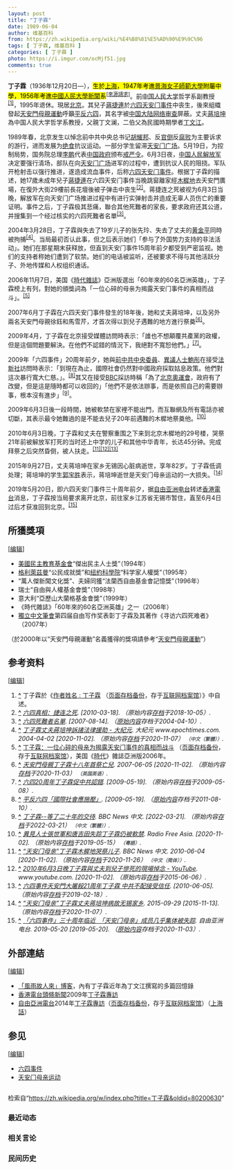 ```yaml
---
layout: post
title: "丁子霖"
date: 1989-06-04
author: 维基百科
from: https://zh.wikipedia.org/wiki/%E4%B8%81%E5%AD%90%E9%9C%96
tags: [ 丁子霖, 维基百科 ]
categories: [ 丁子霖 ]
photo: https://i.imgur.com/ocMjf51.jpg
comments: true
---
```

<div class="mw-content-ltr mw-parser-output" lang="zh" dir="ltr"><style data-mw-deduplicate="TemplateStyles:r83314400">.mw-parser-output .ambox{border:1px solid #a2a9b1;border-left:10px solid #36c;background-color:#fbfbfb;box-sizing:border-box}.mw-parser-output .ambox+link+.ambox,.mw-parser-output .ambox+link+style+.ambox,.mw-parser-output .ambox+link+link+.ambox,.mw-parser-output .ambox+.mw-empty-elt+link+.ambox,.mw-parser-output .ambox+.mw-empty-elt+link+style+.ambox,.mw-parser-output .ambox+.mw-empty-elt+link+link+.ambox{margin-top:-1px}html body.mediawiki .mw-parser-output .ambox.mbox-small-left{margin:4px 1em 4px 0;overflow:hidden;width:238px;border-collapse:collapse;font-size:88%;line-height:1.25em}.mw-parser-output .ambox-speedy{border-left:10px solid #b32424;background-color:#fee7e6}.mw-parser-output .ambox-delete{border-left:10px solid #b32424}.mw-parser-output .ambox-content{border-left:10px solid #f28500}.mw-parser-output .ambox-style{border-left:10px solid #fc3}.mw-parser-output .ambox-move{border-left:10px solid #9932cc}.mw-parser-output .ambox-protection{border-left:10px solid #a2a9b1}.mw-parser-output .ambox .mbox-text{border:none;padding:0.25em 0.5em;width:100%}.mw-parser-output .ambox .mbox-image{border:none;padding:2px 0 2px 0.5em;text-align:center}.mw-parser-output .ambox .mbox-imageright{border:none;padding:2px 0.5em 2px 0;text-align:center}.mw-parser-output .ambox .mbox-empty-cell{border:none;padding:0;width:1px}.mw-parser-output .ambox .mbox-image-div{width:52px}html.client-js body.skin-minerva .mw-parser-output .mbox-text-span{margin-left:23px!important}@media(min-width:720px){.mw-parser-output .ambox{margin:0 10%}}html.skin-theme-clientpref-night .mw-parser-output .ambox{border-left-color:#36c!important}html.skin-theme-clientpref-night .mw-parser-output .ambox-speedy,html.skin-theme-clientpref-night .mw-parser-output .ambox-delete{border-left-color:#b32424!important}html.skin-theme-clientpref-night .mw-parser-output .ambox-speedy{background-color:#300!important}html.skin-theme-clientpref-night .mw-parser-output .ambox-content{border-left-color:#f28500!important}html.skin-theme-clientpref-night .mw-parser-output .ambox-style{border-left-color:#fc3!important}html.skin-theme-clientpref-night .mw-parser-output .ambox-move{border-left-color:#9932cc!important}html.skin-theme-clientpref-night .mw-parser-output .ambox-protection{border-left-color:#a2a9b1!important}@media(prefers-color-scheme:dark){html.skin-theme-clientpref-os .mw-parser-output .ambox{border-left-color:#36c!important}html.skin-theme-clientpref-os .mw-parser-output .ambox-speedy,html.skin-theme-clientpref-os .mw-parser-output .ambox-delete{border-left-color:#b32424!important}html.skin-theme-clientpref-os .mw-parser-output .ambox-speedy{background-color:#300!important}html.skin-theme-clientpref-os .mw-parser-output .ambox-content{border-left-color:#f28500!important}html.skin-theme-clientpref-os .mw-parser-output .ambox-style{border-left-color:#fc3!important}html.skin-theme-clientpref-os .mw-parser-output .ambox-move{border-left-color:#9932cc!important}html.skin-theme-clientpref-os .mw-parser-output .ambox-protection{border-left-color:#a2a9b1!important}}</style>
<style data-mw-deduplicate="TemplateStyles:r83216930">.mw-parser-output .infobox-subbox{padding:0;border:none;margin:-3px;width:auto;min-width:100%;font-size:100%;clear:none;float:none;background-color:transparent}.mw-parser-output .infobox-3cols-child{margin:auto}.mw-parser-output .infobox .navbar{font-size:100%}body.skin-minerva .mw-parser-output .infobox-header,body.skin-minerva .mw-parser-output .infobox-subheader,body.skin-minerva .mw-parser-output .infobox-above,body.skin-minerva .mw-parser-output .infobox-title,body.skin-minerva .mw-parser-output .infobox-image,body.skin-minerva .mw-parser-output .infobox-full-data,body.skin-minerva .mw-parser-output .infobox-below{text-align:center}html.skin-theme-clientpref-night .mw-parser-output .infobox-full-data:not(.notheme)>div:not(.notheme)[style]{background:#1f1f23!important;color:#f8f9fa}@media(prefers-color-scheme:dark){html.skin-theme-clientpref-os .mw-parser-output .infobox-full-data:not(.notheme) div:not(.notheme){background:#1f1f23!important;color:#f8f9fa}}html.skin-theme-clientpref-night .mw-parser-output .infobox td div:not(.notheme)[style]{background:transparent!important;color:var(--color-base,#202122)}@media(prefers-color-scheme:dark){html.skin-theme-clientpref-os .mw-parser-output .infobox td div:not(.notheme)[style]{background:transparent!important;color:var(--color-base,#202122)}}html.skin-theme-clientpref-night .mw-parser-output .infobox td div.NavHead:not(.notheme)[style]{background:transparent!important}@media(prefers-color-scheme:dark){html.skin-theme-clientpref-os .mw-parser-output .infobox td div.NavHead:not(.notheme)[style]{background:transparent!important}}@media(min-width:640px){body.skin--responsive .mw-parser-output .infobox-table{display:table!important}body.skin--responsive .mw-parser-output .infobox-table>caption{display:table-caption!important}body.skin--responsive .mw-parser-output .infobox-table>tbody{display:table-row-group}body.skin--responsive .mw-parser-output .infobox-table tr{display:table-row!important}body.skin--responsive .mw-parser-output .infobox-table th,body.skin--responsive .mw-parser-output .infobox-table td{padding-left:inherit;padding-right:inherit}}</style>
<p><b>丁子霖</b>（1936年12月20日<span class="useeditintro" title="Template:BLP editintro">—</span>），<mark class="template-facttext" title="需要提供文献来源">生於<a href="/wiki/%E4%B8%8A%E6%B5%B7" class="mw-redirect" title="上海">上海</a>，1947年考進<a href="/w/index.php?title=%E6%99%AF%E6%B5%B7%E5%A5%B3%E5%AD%90%E5%B8%AB%E7%AF%84%E5%A4%A7%E5%AD%B8&amp;action=edit&amp;redlink=1" class="new" title="景海女子師範大學（页面不存在）">景海女子師範大學</a>附屬中學，1956年考進<a href="/wiki/%E4%B8%AD%E5%9C%8B%E4%BA%BA%E6%B0%91%E5%A4%A7%E5%AD%B8" class="mw-redirect" title="中國人民大學">中國人民大學</a><a href="/wiki/%E6%96%B0%E8%81%9E" class="mw-redirect" title="新聞">新聞</a>系</mark><sup class="noprint Template-Fact"><a href="/wiki/Wikipedia:%E5%88%97%E6%98%8E%E6%9D%A5%E6%BA%90" title="Wikipedia:列明来源"><span style="white-space: nowrap;" title="来源请求开始于2021年7月1日。">[來源請求]</span></a></sup>。前<a href="/wiki/%E4%B8%AD%E5%9B%BD%E4%BA%BA%E6%B0%91%E5%A4%A7%E5%AD%A6" title="中国人民大学">中国人民大学</a>哲学系副教授<sup id="cite_ref-1" class="reference"><a href="#cite_note-1">[1]</a></sup>，1995年退休。現居<a href="/wiki/%E5%8C%97%E4%BA%AC%E5%B8%82" title="北京市">北京</a>。其兒子<a href="/w/index.php?title=%E8%94%A3%E6%8D%B7%E9%80%A3&amp;action=edit&amp;redlink=1" class="new" title="蔣捷連（页面不存在）">蔣捷連</a>於<a href="/wiki/%E5%85%AD%E5%9B%9B%E5%A4%A9%E5%AE%89%E9%97%A8%E4%BA%8B%E4%BB%B6" class="mw-redirect" title="六四天安门事件">六四天安门事件</a>中丧生，後來組織發起<a href="/wiki/%E5%A4%A9%E5%AE%89%E9%96%80%E6%AF%8D%E8%A6%AA%E9%81%8B%E5%8B%95" class="mw-redirect" title="天安門母親運動">天安門母親運動</a>呼籲<a href="/wiki/%E5%B9%B3%E5%8F%8D%E5%85%AD%E5%9B%9B" class="mw-redirect" title="平反六四">平反六四</a>，其名字被<a href="/wiki/%E4%B8%AD%E5%8D%8E%E4%BA%BA%E6%B0%91%E5%85%B1%E5%92%8C%E5%9B%BD%E7%BD%91%E7%BB%9C%E5%AE%A1%E6%9F%A5" title="中华人民共和国网络审查">中国大陆网络审查</a>屏蔽。丈夫<a href="/wiki/%E8%94%A3%E5%9F%B9%E5%9D%A4" title="蔣培坤">蔣培坤</a>為中国人民大学哲学系教授，父親丁文澜，二伯父為民國時期學者<a href="/wiki/%E4%B8%81%E6%96%87%E6%B1%9F" title="丁文江">丁文江</a>。
</p>
<meta property="mw:PageProp/toc">
<div class="mw-heading mw-heading2"></div>
<p>1989年春，北京发生以悼念前中共中央总书记<a href="/wiki/%E8%83%A1%E8%80%80%E9%82%A6" title="胡耀邦">胡耀邦</a>、反<a href="/wiki/%E5%AE%98%E5%80%92" title="官倒">官倒</a>反<a href="/wiki/%E6%94%BF%E6%B2%BB%E8%85%90%E6%95%97" title="政治腐敗">腐败</a>为主要诉求的游行，进而发展为<a href="/wiki/%E7%BB%9D%E9%A3%9F" class="mw-redirect" title="绝食">绝食</a>抗议运动。一部分学生留滞<a href="/wiki/%E5%A4%A9%E5%AE%89%E9%97%A8%E5%B9%BF%E5%9C%BA" title="天安门广场">天安门广场</a>。5月19日，为控制局势，国务院总理<a href="/wiki/%E6%9D%8E%E9%B9%8F" title="李鹏">李鹏</a>代表<a href="/wiki/%E4%B8%AD%E5%8D%8E%E4%BA%BA%E6%B0%91%E5%85%B1%E5%92%8C%E5%9B%BD%E4%B8%AD%E5%A4%AE%E4%BA%BA%E6%B0%91%E6%94%BF%E5%BA%9C" class="mw-redirect" title="中华人民共和国中央人民政府">中国政府</a>颁布<a href="/wiki/%E5%85%AD%E5%9B%9B%E6%88%92%E4%B8%A5" title="六四戒严">戒严令</a>。6月3日夜，<a href="/wiki/%E4%B8%AD%E5%9B%BD%E4%BA%BA%E6%B0%91%E8%A7%A3%E6%94%BE%E5%86%9B" title="中国人民解放军">中国人民解放军</a>决定要强行清场，部队在向<a href="/wiki/%E5%A4%A9%E5%AE%89%E9%97%A8%E5%B9%BF%E5%9C%BA" title="天安门广场">天安门广场</a>进军的过程中，遭到抗议人民的阻挠。军队开枪射击以强行推进，遂造成流血事件，后称<a href="/wiki/%E5%85%AD%E5%9B%9B%E5%A4%A9%E5%AE%89%E9%97%A8%E4%BA%8B%E4%BB%B6" class="mw-redirect" title="六四天安门事件">六四天安门事件</a>。根据丁子霖的描述，她17歲未成年兒子<a href="/w/index.php?title=%E8%94%A3%E6%8D%B7%E9%80%A3&amp;action=edit&amp;redlink=1" class="new" title="蔣捷連（页面不存在）">蔣捷連</a>在六四天安门事件当晚跳窗離家經<a href="/wiki/%E6%9C%A8%E6%A8%A8%E5%9C%B0" title="木樨地">木樨地</a>去天安門廣場，在復外大街29樓前長花壇後被子弹击中丧生<sup id="cite_ref-2" class="reference"><a href="#cite_note-2">[2]</a></sup>。蒋捷连之死被视为6月3日当晚，解放军在向天安门广场推进过程中有进行实弹射击并造成无辜人员伤亡的重要证明。事件之后，丁子霖极其悲痛，聯合其他死難者的家長，要求政府还其公道，并搜集到一个经过核实的六四死難者名單<sup id="cite_ref-3" class="reference"><a href="#cite_note-3">[3]</a></sup>。
</p><p>2004年3月28日，丁子霖與失去了19岁儿子的张先玲、失去了丈夫的<a href="/w/index.php?title=%E9%BB%84%E9%87%91%E5%B9%B3&amp;action=edit&amp;redlink=1" class="new" title="黄金平（页面不存在）">黄金平</a>同時被拘捕<sup id="cite_ref-4" class="reference"><a href="#cite_note-4">[4]</a></sup>。当局最初否认此事，但之后表示她们「参与了外国势力支持的非法活动」。她们在那星期末获释放，但直到天安门事件15周年前夕都受到严密监视。她们的支持者称她们遭到了软禁。她们的电话被监听，还被要求不得与其他活跃分子、外地传媒和人权组织通话。
</p><p>2006年11月7日，美国《<a href="/wiki/%E6%99%82%E4%BB%A3%E9%9B%9C%E8%AA%8C" title="時代雜誌">時代雜誌</a>》亞洲版選出「60年來的60名亞洲英雄」，丁子霖榜上有列，對她的頒獎詞為「一位心碎的母亲为揭露天安门事件的真相而战斗」。<sup id="cite_ref-5" class="reference"><a href="#cite_note-5">[5]</a></sup>
</p><p>2007年6月丁子霖在六四天安门事件發生的18年後，她和丈夫蔣培坤，以及另外兩名天安門母親徐鈺和馬雪芹，才首次得以到兒子遇難的地方進行祭奠<sup id="cite_ref-6" class="reference"><a href="#cite_note-6">[6]</a></sup>。
</p><p>2009年4月，丁子霖在北京接受媒體訪問時表示：「誰也不想顛覆共產黨的政權，但是這個問題要解決。在他們不認錯的情況下，我絕對不寬恕他們。」<sup id="cite_ref-7" class="reference"><a href="#cite_note-7">[7]</a></sup>。
</p><p>2009年「六四事件」20周年前夕，她與<a href="/wiki/%E4%B8%AD%E5%9B%BD%E5%85%B1%E4%BA%A7%E5%85%9A%E7%AC%AC%E5%8D%81%E4%B8%89%E5%B1%8A%E4%B8%AD%E5%A4%AE%E5%A7%94%E5%91%98%E4%BC%9A%E5%A7%94%E5%91%98%E5%88%97%E8%A1%A8" title="中国共产党第十三届中央委员会委员列表">前中共中央委員</a>、<a href="/wiki/%E7%95%B0%E8%AD%B0%E4%BA%BA%E5%A3%AB" class="mw-redirect" title="異議人士">異議人士</a><a href="/wiki/%E9%AE%91%E5%BD%A4" class="mw-redirect" title="鮑彤">鮑彤</a>在接受<a href="/wiki/%E6%B3%95%E6%96%B0%E7%A4%BE" title="法新社">法新社</a>訪問時表示：「到現在為止，國際社會仍然對中國政府採取姑息政策。他們對這次暴行寬大仁慈。」。<sup id="cite_ref-8" class="reference"><a href="#cite_note-8">[8]</a></sup>其又在接受<a href="/wiki/BBC" class="mw-redirect" title="BBC">BBC</a>採訪時稱「為了<a href="/wiki/2008%E5%B9%B4%E5%A4%8F%E5%AD%A3%E5%A5%A7%E6%9E%97%E5%8C%B9%E5%85%8B%E9%81%8B%E5%8B%95%E6%9C%83" class="mw-redirect" title="2008年夏季奧林匹克運動會">北京奧運會</a>，政府有了改變，但是這是隨時都可以收回的」「他們不是依法辦事，而是依照自己的需要辦事，根本沒有進步」<sup id="cite_ref-9" class="reference"><a href="#cite_note-9">[9]</a></sup>。
</p><p>2009年6月3日後一段時間，她被軟禁在家裡不能出門，而互聯網及所有電話亦被切斷，其表示最令她難過的是不能去兒子20年前遇難的木樨地祭奠他。<sup id="cite_ref-10" class="reference"><a href="#cite_note-10">[10]</a></sup>
</p><p>2010年6月3日晚，丁子霖和丈夫在警察重围之下来到北京木樨地的29号楼，哭祭21年前被解放军打死的当时还上中学的儿子和其他中华青年，长达45分钟。完成拜祭之后突然昏倒，被人扶走。<sup id="cite_ref-11" class="reference"><a href="#cite_note-11">[11]</a></sup><sup id="cite_ref-12" class="reference"><a href="#cite_note-12">[12]</a></sup><sup id="cite_ref-13" class="reference"><a href="#cite_note-13">[13]</a></sup>
</p><p>2015年9月27日，丈夫蒋培坤在家乡无锡因心脏病逝世，享年82岁。丁子霖低调处理；蒋培坤的学生<a href="/wiki/%E9%83%AD%E5%AF%B6%E5%8B%9D" title="郭寶勝">郭宝胜</a>表示，蒋培坤逝世是天安门母亲运动的一大损失。<sup id="cite_ref-14" class="reference"><a href="#cite_note-14">[14]</a></sup>
</p><p>2019年5月20日，即六四天安门事件三十周年前夕，据<a href="/wiki/%E8%87%AA%E7%94%B1%E4%BA%9A%E6%B4%B2%E7%94%B5%E5%8F%B0" title="自由亚洲电台">自由亚洲电台</a>转述<a href="/wiki/%E9%A6%99%E6%B8%AF%E9%9B%BB%E5%8F%B0" title="香港電台">香港電台</a>消息，丁子霖按当局要求离开北京，前往家乡江苏省无锡市暂住，直至6月4日过后才获准回到北京。<sup id="cite_ref-15" class="reference"><a href="#cite_note-15">[15]</a></sup>
</p>
<div class="mw-heading mw-heading2"><h2 id="所獲獎項"><span id=".E6.89.80.E7.8D.B2.E7.8D.8E.E9.A0.85"></span>所獲獎項</h2><span class="mw-editsection"><span class="mw-editsection-bracket">[</span><a href="/w/index.php?title=%E4%B8%81%E5%AD%90%E9%9C%96&amp;action=edit&amp;section=2" title="编辑章节：所獲獎項"><span>编辑</span></a><span class="mw-editsection-bracket">]</span></span></div>
<ul><li><a href="/w/index.php?title=%E7%BE%8E%E5%9C%8B%E6%B0%91%E4%B8%BB%E6%95%99%E8%82%B2%E5%9F%BA%E9%87%91%E6%9C%83&amp;action=edit&amp;redlink=1" class="new" title="美國民主教育基金會（页面不存在）">美國民主教育基金會</a>“傑出民主人士獎”（1994年）</li>
<li><a href="/w/index.php?title=%E6%A0%BC%E5%88%A9%E8%90%8A%E8%8C%B2%E6%9B%BC&amp;action=edit&amp;redlink=1" class="new" title="格利萊茲曼（页面不存在）">格利萊茲曼</a>“公民成就獎”和<a href="/wiki/%E7%B4%90%E7%B4%84%E7%A7%91%E5%AD%B8%E9%99%A2" title="紐約科學院">紐約科學院</a>“科学家人權獎”（1995年）</li>
<li>“萬人傑新聞文化獎”、夫婦同獲“法蘭西自由基金會記憶獎”（1996年）</li>
<li>瑞士“自由與人權基金會獎”（1998年）</li>
<li>意大利“亞歷山大蘭格基金會獎”（1999年）</li>
<li>《時代雜誌》「60年來的60名亞洲英雄」之一（2006年）</li>
<li><a href="/wiki/%E7%8B%AC%E7%AB%8B%E4%B8%AD%E6%96%87%E7%AC%94%E4%BC%9A" title="独立中文笔会">獨立中文筆會</a>第四届自由写作奖表彰丁子霖及其著作《寻访六四死难者》（2007年）</li></ul>
<p>（於2000年以“天安門母親運動”名義獲得的獎項請參考“<a href="/wiki/%E5%A4%A9%E5%AE%89%E9%96%80%E6%AF%8D%E8%A6%AA%E9%81%8B%E5%8B%95" class="mw-redirect" title="天安門母親運動">天安門母親運動</a>”）
</p>
<div class="mw-heading mw-heading2"><h2 id="参考资料"><span id=".E5.8F.82.E8.80.83.E8.B5.84.E6.96.99"></span>参考资料</h2><span class="mw-editsection"><span class="mw-editsection-bracket">[</span><a href="/w/index.php?title=%E4%B8%81%E5%AD%90%E9%9C%96&amp;action=edit&amp;section=3" title="编辑章节：参考资料"><span>编辑</span></a><span class="mw-editsection-bracket">]</span></span></div>
<div class="reflist" style="list-style-type: decimal;">
<ol class="references">
<li id="cite_note-1"><span class="mw-cite-backlink"><b><a href="#cite_ref-1">^</a></b></span> <span class="reference-text">丁子霖於《<a rel="nofollow" class="external text" href="http://www.ncn.org/view.php?mode=detail&amp;aid=138">作者姓名&nbsp;: 丁子霖</a> （<a rel="nofollow" class="external text" href="//web.archive.org/web/20101127005721/http://www.ncn.org/view.php?mode=detail&amp;aid=138">页面存档备份</a>，存于<a href="/wiki/%E4%BA%92%E8%81%94%E7%BD%91%E6%A1%A3%E6%A1%88%E9%A6%86" title="互联网档案馆">互联网档案馆</a>）》中自述。</span>
</li>
<li id="cite_note-2"><span class="mw-cite-backlink"><b><a href="#cite_ref-2">^</a></b></span> <span class="reference-text"><cite class="citation web"><a rel="nofollow" class="external text" href="http://www.peacehall.com/news/gb/z_special/2004/06/200406040825.shtml">六四真相：捷连之死</a>.  <span class="reference-accessdate"> [<span class="nowrap">2010-03-18</span>]</span>. （原始内容<a rel="nofollow" class="external text" href="https://web.archive.org/web/20181005053308/http://www.peacehall.com/news/gb/z_special/2004/06/200406040825.shtml">存档</a>于2018-10-05）.</cite><span title="ctx_ver=Z39.88-2004&amp;rfr_id=info%3Asid%2Fzh.wikipedia.org%3A%E4%B8%81%E5%AD%90%E9%9C%96&amp;rft.btitle=%E5%85%AD%E5%9B%9B%E7%9C%9F%E7%9B%B8%EF%BC%9A%E6%8D%B7%E8%BF%9E%E4%B9%8B%E6%AD%BB&amp;rft.genre=unknown&amp;rft_id=http%3A%2F%2Fwww.peacehall.com%2Fnews%2Fgb%2Fz_special%2F2004%2F06%2F200406040825.shtml&amp;rft_val_fmt=info%3Aofi%2Ffmt%3Akev%3Amtx%3Abook" class="Z3988"><span style="display:none;">&nbsp;</span></span></span>
</li>
<li id="cite_note-3"><span class="mw-cite-backlink"><b><a href="#cite_ref-3">^</a></b></span> <span class="reference-text"><cite class="citation web"><a rel="nofollow" class="external text" href="https://web.archive.org/web/20040410103228/http://www.89-64.org/html/victims155.htm">六四死難者名單</a>.  <span class="reference-accessdate"> [<span class="nowrap">2007-08-14</span>]</span>. （<a rel="nofollow" class="external text" href="http://www.89-64.org/html/victims155.htm">原始内容</a>存档于2004-04-10）.</cite><span title="ctx_ver=Z39.88-2004&amp;rfr_id=info%3Asid%2Fzh.wikipedia.org%3A%E4%B8%81%E5%AD%90%E9%9C%96&amp;rft.btitle=%E5%85%AD%E5%9B%9B%E6%AD%BB%E9%9B%A3%E8%80%85%E5%90%8D%E5%96%AE&amp;rft.genre=unknown&amp;rft_id=http%3A%2F%2Fwww.89-64.org%2Fhtml%2Fvictims155.htm&amp;rft_val_fmt=info%3Aofi%2Ffmt%3Akev%3Amtx%3Abook" class="Z3988"><span style="display:none;">&nbsp;</span></span></span>
</li>
<li id="cite_note-4"><span class="mw-cite-backlink"><b><a href="#cite_ref-4">^</a></b></span> <span class="reference-text"><cite class="citation web"><a rel="nofollow" class="external text" href="https://www.epochtimes.com/b5/4/4/2/n499224.htm">丁子霖丈夫蔣培坤訴諸法律援助 - 大紀元</a>. 大紀元 www.epochtimes.com. 2004-04-02 <span class="reference-accessdate"> [<span class="nowrap">2020-11-02</span>]</span>. （原始内容<a rel="nofollow" class="external text" href="https://web.archive.org/web/20201107093240/https://www.epochtimes.com/b5/4/4/2/n499224.htm">存档</a>于2020-11-07） <span style="font-family: sans-serif; cursor: default; color:var(--color-subtle, #54595d); font-size: 0.8em; bottom: 0.1em; font-weight: bold;" title="连接到中文（繁體）网页">（中文（繁體））</span>.</cite><span title="ctx_ver=Z39.88-2004&amp;rfr_id=info%3Asid%2Fzh.wikipedia.org%3A%E4%B8%81%E5%AD%90%E9%9C%96&amp;rft.atitle=%E4%B8%81%E5%AD%90%E9%9C%96%E4%B8%88%E5%A4%AB%E8%94%A3%E5%9F%B9%E5%9D%A4%E8%A8%B4%E8%AB%B8%E6%B3%95%E5%BE%8B%E6%8F%B4%E5%8A%A9+-+%E5%A4%A7%E7%B4%80%E5%85%83&amp;rft.date=2004-04-02&amp;rft.genre=unknown&amp;rft.jtitle=%E5%A4%A7%E7%B4%80%E5%85%83+www.epochtimes.com&amp;rft_id=https%3A%2F%2Fwww.epochtimes.com%2Fb5%2F4%2F4%2F2%2Fn499224.htm&amp;rft_val_fmt=info%3Aofi%2Ffmt%3Akev%3Amtx%3Ajournal" class="Z3988"><span style="display:none;">&nbsp;</span></span></span>
</li>
<li id="cite_note-5"><span class="mw-cite-backlink"><b><a href="#cite_ref-5">^</a></b></span> <span class="reference-text"><a rel="nofollow" class="external text" href="http://www.time.com/time/asia/2006/heroes/in_zilin.html">丁子霖：一位心碎的母亲为揭露天安门事件的真相而战斗</a> （<a rel="nofollow" class="external text" href="//web.archive.org/web/20110523195243/http://www.time.com/time/asia/2006/heroes/in_zilin.html">页面存档备份</a>，存于<a href="/wiki/%E4%BA%92%E8%81%94%E7%BD%91%E6%A1%A3%E6%A1%88%E9%A6%86" title="互联网档案馆">互联网档案馆</a>），美国《<a href="/wiki/%E6%99%82%E4%BB%A3%E9%9B%9C%E8%AA%8C" title="時代雜誌">時代</a>》雜誌亞洲版2006年。</span>
</li>
<li id="cite_note-6"><span class="mw-cite-backlink"><b><a href="#cite_ref-6">^</a></b></span> <span class="reference-text"><cite class="citation news"><a rel="nofollow" class="external text" href="http://news.bbc.co.uk/chinese/trad/hi/newsid_6720000/newsid_6721400/6721455.stm">天安門母親丁子霖十八年首祭亡兒</a>. 2007-06-05 <span class="reference-accessdate"> [<span class="nowrap">2020-11-02</span>]</span>. （原始内容<a rel="nofollow" class="external text" href="https://web.archive.org/web/20201103195335/http://news.bbc.co.uk/chinese/trad/hi/newsid_6720000/newsid_6721400/6721455.stm">存档</a>于2020-11-03） <span style="font-family: sans-serif; cursor: default; color:var(--color-subtle, #54595d); font-size: 0.8em; bottom: 0.1em; font-weight: bold;" title="连接到英国英语网页">（英国英语）</span>.</cite><span title="ctx_ver=Z39.88-2004&amp;rfr_id=info%3Asid%2Fzh.wikipedia.org%3A%E4%B8%81%E5%AD%90%E9%9C%96&amp;rft.atitle=%E5%A4%A9%E5%AE%89%E9%96%80%E6%AF%8D%E8%A6%AA%E4%B8%81%E5%AD%90%E9%9C%96%E5%8D%81%E5%85%AB%E5%B9%B4%E9%A6%96%E7%A5%AD%E4%BA%A1%E5%85%92&amp;rft.date=2007-06-05&amp;rft.genre=article&amp;rft_id=http%3A%2F%2Fnews.bbc.co.uk%2Fchinese%2Ftrad%2Fhi%2Fnewsid_6720000%2Fnewsid_6721400%2F6721455.stm&amp;rft_val_fmt=info%3Aofi%2Ffmt%3Akev%3Amtx%3Ajournal" class="Z3988"><span style="display:none;">&nbsp;</span></span></span>
</li>
<li id="cite_note-7"><span class="mw-cite-backlink"><b><a href="#cite_ref-7">^</a></b></span> <span class="reference-text"><cite class="citation web"><a rel="nofollow" class="external text" href="http://www.appleactionews.com/site/art_main.php?&amp;iss_id=20090428&amp;sec_id=10793096&amp;art_id=12695231&amp;dis_type=text">六四20周年丁子霖促中共認錯</a>.  <span class="reference-accessdate"> [<span class="nowrap">2009-05-19</span>]</span>. （原始内容<a rel="nofollow" class="external text" href="https://web.archive.org/web/20090508164806/http://www.appleactionews.com/site/art_main.php">存档</a>于2009-05-08）.</cite><span title="ctx_ver=Z39.88-2004&amp;rfr_id=info%3Asid%2Fzh.wikipedia.org%3A%E4%B8%81%E5%AD%90%E9%9C%96&amp;rft.btitle=%E5%85%AD%E5%9B%9B20%E5%91%A8%E5%B9%B4%E4%B8%81%E5%AD%90%E9%9C%96%E4%BF%83%E4%B8%AD%E5%85%B1%E8%AA%8D%E9%8C%AF&amp;rft.genre=unknown&amp;rft_id=http%3A%2F%2Fwww.appleactionews.com%2Fsite%2Fart_main.php%3F%26iss_id%3D20090428%26sec_id%3D10793096%26art_id%3D12695231%26dis_type%3Dtext&amp;rft_val_fmt=info%3Aofi%2Ffmt%3Akev%3Amtx%3Abook" class="Z3988"><span style="display:none;">&nbsp;</span></span></span>
</li>
<li id="cite_note-8"><span class="mw-cite-backlink"><b><a href="#cite_ref-8">^</a></b></span> <span class="reference-text"><cite class="citation web"><a rel="nofollow" class="external text" href="https://web.archive.org/web/20110810124329/http://news.sina.com.hk/cgi-bin/nw/show.cgi/9/1/1/1128662/1.html">平反六四「國際社會應施壓」</a>.  <span class="reference-accessdate"> [<span class="nowrap">2009-05-19</span>]</span>. （<a rel="nofollow" class="external text" href="http://news.sina.com.hk/cgi-bin/nw/show.cgi/9/1/1/1128662/1.html">原始内容</a>存档于2011-08-10）.</cite><span title="ctx_ver=Z39.88-2004&amp;rfr_id=info%3Asid%2Fzh.wikipedia.org%3A%E4%B8%81%E5%AD%90%E9%9C%96&amp;rft.btitle=%E5%B9%B3%E5%8F%8D%E5%85%AD%E5%9B%9B%E3%80%8C%E5%9C%8B%E9%9A%9B%E7%A4%BE%E6%9C%83%E6%87%89%E6%96%BD%E5%A3%93%E3%80%8D&amp;rft.genre=unknown&amp;rft_id=http%3A%2F%2Fnews.sina.com.hk%2Fcgi-bin%2Fnw%2Fshow.cgi%2F9%2F1%2F1%2F1128662%2F1.html&amp;rft_val_fmt=info%3Aofi%2Ffmt%3Akev%3Amtx%3Abook" class="Z3988"><span style="display:none;">&nbsp;</span></span></span>
</li>
<li id="cite_note-9"><span class="mw-cite-backlink"><b><a href="#cite_ref-9">^</a></b></span> <span class="reference-text"><cite class="citation web"><a rel="nofollow" class="external text" href="http://news.bbc.co.uk/chinese/trad/hi/newsid_8070000/newsid_8072300/8072373.stm">丁子霖--等了二十年的交待</a>. BBC News 中文.  <span class="reference-accessdate"> [<span class="nowrap">2022-03-21</span>]</span>. （原始内容<a rel="nofollow" class="external text" href="https://web.archive.org/web/20220321211200/http://news.bbc.co.uk/chinese/trad/hi/newsid_8070000/newsid_8072300/8072373.stm">存档</a>于2022-03-21） <span style="font-family: sans-serif; cursor: default; color:var(--color-subtle, #54595d); font-size: 0.8em; bottom: 0.1em; font-weight: bold;" title="连接到中文（繁體）网页">（中文（繁體））</span>.</cite><span title="ctx_ver=Z39.88-2004&amp;rfr_id=info%3Asid%2Fzh.wikipedia.org%3A%E4%B8%81%E5%AD%90%E9%9C%96&amp;rft.atitle=%E4%B8%81%E5%AD%90%E9%9C%96--%E7%AD%89%E4%BA%86%E4%BA%8C%E5%8D%81%E5%B9%B4%E7%9A%84%E4%BA%A4%E5%BE%85&amp;rft.genre=unknown&amp;rft.jtitle=BBC+News+%E4%B8%AD%E6%96%87&amp;rft_id=http%3A%2F%2Fnews.bbc.co.uk%2Fchinese%2Ftrad%2Fhi%2Fnewsid_8070000%2Fnewsid_8072300%2F8072373.stm&amp;rft_val_fmt=info%3Aofi%2Ffmt%3Akev%3Amtx%3Ajournal" class="Z3988"><span style="display:none;">&nbsp;</span></span></span>
</li>
<li id="cite_note-10"><span class="mw-cite-backlink"><b><a href="#cite_ref-10">^</a></b></span> <span class="reference-text"><cite class="citation web"><a rel="nofollow" class="external text" href="https://www.rfa.org/cantonese/news/64_dissident-06082009111931.html">異見人士張世軍和唐吉田失踪丁子霖仍被軟禁</a>. Radio Free Asia.  <span class="reference-accessdate"> [<span class="nowrap">2020-11-02</span>]</span>. （原始内容<a rel="nofollow" class="external text" href="https://web.archive.org/web/20190515224745/https://www.rfa.org/cantonese/news/64_dissident-06082009111931.html">存档</a>于2019-05-15） <span style="font-family: sans-serif; cursor: default; color:var(--color-subtle, #54595d); font-size: 0.8em; bottom: 0.1em; font-weight: bold;" title="连接到粵語网页">（粵語）</span>.</cite><span title="ctx_ver=Z39.88-2004&amp;rfr_id=info%3Asid%2Fzh.wikipedia.org%3A%E4%B8%81%E5%AD%90%E9%9C%96&amp;rft.atitle=%E7%95%B0%E8%A6%8B%E4%BA%BA%E5%A3%AB%E5%BC%B5%E4%B8%96%E8%BB%8D%E5%92%8C%E5%94%90%E5%90%89%E7%94%B0%E5%A4%B1%E8%B8%AA%E4%B8%81%E5%AD%90%E9%9C%96%E4%BB%8D%E8%A2%AB%E8%BB%9F%E7%A6%81&amp;rft.genre=unknown&amp;rft.jtitle=Radio+Free+Asia&amp;rft_id=https%3A%2F%2Fwww.rfa.org%2Fcantonese%2Fnews%2F64_dissident-06082009111931.html&amp;rft_val_fmt=info%3Aofi%2Ffmt%3Akev%3Amtx%3Ajournal" class="Z3988"><span style="display:none;">&nbsp;</span></span></span>
</li>
<li id="cite_note-11"><span class="mw-cite-backlink"><b><a href="#cite_ref-11">^</a></b></span> <span class="reference-text"><cite class="citation web"><a rel="nofollow" class="external text" href="https://www.bbc.com/zhongwen/simp/china/2010/06/100604_tiananmen_anni_ding">“天安门母亲”丁子霖木樨地哭祭儿子</a>. BBC News 中文. 2010-06-04 <span class="reference-accessdate"> [<span class="nowrap">2020-11-02</span>]</span>. （原始内容<a rel="nofollow" class="external text" href="https://web.archive.org/web/20201126104318/https://www.bbc.com/zhongwen/simp/china/2010/06/100604_tiananmen_anni_ding">存档</a>于2020-11-26） <span style="font-family: sans-serif; cursor: default; color:var(--color-subtle, #54595d); font-size: 0.8em; bottom: 0.1em; font-weight: bold;" title="连接到中文（简体）网页">（中文（简体））</span>.</cite><span title="ctx_ver=Z39.88-2004&amp;rfr_id=info%3Asid%2Fzh.wikipedia.org%3A%E4%B8%81%E5%AD%90%E9%9C%96&amp;rft.atitle=%E2%80%9C%E5%A4%A9%E5%AE%89%E9%97%A8%E6%AF%8D%E4%BA%B2%E2%80%9D%E4%B8%81%E5%AD%90%E9%9C%96%E6%9C%A8%E6%A8%A8%E5%9C%B0%E5%93%AD%E7%A5%AD%E5%84%BF%E5%AD%90&amp;rft.date=2010-06-04&amp;rft.genre=unknown&amp;rft.jtitle=BBC+News+%E4%B8%AD%E6%96%87&amp;rft_id=https%3A%2F%2Fwww.bbc.com%2Fzhongwen%2Fsimp%2Fchina%2F2010%2F06%2F100604_tiananmen_anni_ding&amp;rft_val_fmt=info%3Aofi%2Ffmt%3Akev%3Amtx%3Ajournal" class="Z3988"><span style="display:none;">&nbsp;</span></span></span>
</li>
<li id="cite_note-12"><span class="mw-cite-backlink"><b><a href="#cite_ref-12">^</a></b></span> <span class="reference-text"><cite class="citation web"><a rel="nofollow" class="external text" href="https://www.youtube.com/watch?v=D9BFtRPbfFA">2010年6月3日晚丁子霖與丈夫到兒子慘死的現場悼念 - YouTube</a>. www.youtube.com.  <span class="reference-accessdate"> [<span class="nowrap">2020-11-02</span>]</span>. （原始内容<a rel="nofollow" class="external text" href="https://web.archive.org/web/20150606050645/https://www.youtube.com/watch?v=D9BFtRPbfFA">存档</a>于2015-06-06）.</cite><span title="ctx_ver=Z39.88-2004&amp;rfr_id=info%3Asid%2Fzh.wikipedia.org%3A%E4%B8%81%E5%AD%90%E9%9C%96&amp;rft.atitle=2010%E5%B9%B46%E6%9C%883%E6%97%A5%E6%99%9A%E4%B8%81%E5%AD%90%E9%9C%96%E8%88%87%E4%B8%88%E5%A4%AB%E5%88%B0%E5%85%92%E5%AD%90%E6%85%98%E6%AD%BB%E7%9A%84%E7%8F%BE%E5%A0%B4%E6%82%BC%E5%BF%B5+-+YouTube&amp;rft.genre=unknown&amp;rft.jtitle=www.youtube.com&amp;rft_id=https%3A%2F%2Fwww.youtube.com%2Fwatch%3Fv%3DD9BFtRPbfFA&amp;rft_val_fmt=info%3Aofi%2Ffmt%3Akev%3Amtx%3Ajournal" class="Z3988"><span style="display:none;">&nbsp;</span></span></span>
</li>
<li id="cite_note-13"><span class="mw-cite-backlink"><b><a href="#cite_ref-13">^</a></b></span> <span class="reference-text"><cite class="citation web"><a rel="nofollow" class="external text" href="https://www.youtube.com/watch?v=9ErnrFNxPEs&amp;feature=related">六四事件天安門大屠殺21周年丁子霖 中共不配接受信任</a>.  <span class="reference-accessdate"> [<span class="nowrap">2010-06-05</span>]</span>. （原始内容<a rel="nofollow" class="external text" href="https://web.archive.org/web/20190218160710/https://www.youtube.com/watch?v=9ErnrFNxPEs&amp;feature=related">存档</a>于2019-02-18）.</cite><span title="ctx_ver=Z39.88-2004&amp;rfr_id=info%3Asid%2Fzh.wikipedia.org%3A%E4%B8%81%E5%AD%90%E9%9C%96&amp;rft.btitle=%E5%85%AD%E5%9B%9B%E4%BA%8B%E4%BB%B6%E5%A4%A9%E5%AE%89%E9%96%80%E5%A4%A7%E5%B1%A0%E6%AE%BA21%E5%91%A8%E5%B9%B4%E4%B8%81%E5%AD%90%E9%9C%96+%E4%B8%AD%E5%85%B1%E4%B8%8D%E9%85%8D%E6%8E%A5%E5%8F%97%E4%BF%A1%E4%BB%BB&amp;rft.genre=unknown&amp;rft_id=http%3A%2F%2Fwww.youtube.com%2Fwatch%3Fv%3D9ErnrFNxPEs%26feature%3Drelated&amp;rft_val_fmt=info%3Aofi%2Ffmt%3Akev%3Amtx%3Abook" class="Z3988"><span style="display:none;">&nbsp;</span></span></span>
</li>
<li id="cite_note-14"><span class="mw-cite-backlink"><b><a href="#cite_ref-14">^</a></b></span> <span class="reference-text"><cite class="citation news"><a rel="nofollow" class="external text" href="http://www.rfa.org/mandarin/yataibaodao/renquanfazhi/ql1-09292015102337.html">“天安门母亲”丁子霖丈夫蒋培坤病故无锡家乡</a>. 2015-09-29 <span class="reference-accessdate"> [<span class="nowrap">2015-11-13</span>]</span>. （原始内容<a rel="nofollow" class="external text" href="https://web.archive.org/web/20201107042923/https://www.rfa.org/mandarin/yataibaodao/renquanfazhi/ql1-09292015102337.html">存档</a>于2020-11-07）.</cite><span title="ctx_ver=Z39.88-2004&amp;rfr_id=info%3Asid%2Fzh.wikipedia.org%3A%E4%B8%81%E5%AD%90%E9%9C%96&amp;rft.atitle=%E2%80%9C%E5%A4%A9%E5%AE%89%E9%97%A8%E6%AF%8D%E4%BA%B2%E2%80%9D%E4%B8%81%E5%AD%90%E9%9C%96%E4%B8%88%E5%A4%AB%E8%92%8B%E5%9F%B9%E5%9D%A4%E7%97%85%E6%95%85%E6%97%A0%E9%94%A1%E5%AE%B6%E4%B9%A1&amp;rft.date=2015-09-29&amp;rft.genre=article&amp;rft_id=http%3A%2F%2Fwww.rfa.org%2Fmandarin%2Fyataibaodao%2Frenquanfazhi%2Fql1-09292015102337.html&amp;rft_val_fmt=info%3Aofi%2Ffmt%3Akev%3Amtx%3Ajournal" class="Z3988"><span style="display:none;">&nbsp;</span></span></span>
</li>
<li id="cite_note-15"><span class="mw-cite-backlink"><b><a href="#cite_ref-15">^</a></b></span> <span class="reference-text"><cite class="citation web"><a rel="nofollow" class="external text" href="https://web.archive.org/web/20201103163635/https://www.rfa.org/cantonese/news/china-june4-05202019093540.html">「六四事件」三十周年临近　「天安门母亲」成员几乎集体被失踪</a>. 自由亚洲电台. 2019-05-20 <span class="reference-accessdate"> [<span class="nowrap">2019-05-20</span>]</span>. （<a rel="nofollow" class="external text" href="https://www.rfa.org/cantonese/news/china-june4-05202019093540.html">原始内容</a>存档于2020-11-03）.</cite><span title="ctx_ver=Z39.88-2004&amp;rfr_id=info%3Asid%2Fzh.wikipedia.org%3A%E4%B8%81%E5%AD%90%E9%9C%96&amp;rft.atitle=%E3%80%8C%E5%85%AD%E5%9B%9B%E4%BA%8B%E4%BB%B6%E3%80%8D%E4%B8%89%E5%8D%81%E5%91%A8%E5%B9%B4%E4%B8%B4%E8%BF%91%E3%80%80%E3%80%8C%E5%A4%A9%E5%AE%89%E9%97%A8%E6%AF%8D%E4%BA%B2%E3%80%8D%E6%88%90%E5%91%98%E5%87%A0%E4%B9%8E%E9%9B%86%E4%BD%93%E8%A2%AB%E5%A4%B1%E8%B8%AA&amp;rft.date=2019-05-20&amp;rft.genre=unknown&amp;rft.jtitle=%E8%87%AA%E7%94%B1%E4%BA%9A%E6%B4%B2%E7%94%B5%E5%8F%B0&amp;rft_id=https%3A%2F%2Fwww.rfa.org%2Fcantonese%2Fnews%2Fchina-june4-05202019093540.html&amp;rft_val_fmt=info%3Aofi%2Ffmt%3Akev%3Amtx%3Ajournal" class="Z3988"><span style="display:none;">&nbsp;</span></span></span>
</li>
</ol></div>
<div class="mw-heading mw-heading2"><h2 id="外部連結"><span id=".E5.A4.96.E9.83.A8.E9.80.A3.E7.B5.90"></span>外部連結</h2><span class="mw-editsection"><span class="mw-editsection-bracket">[</span><a href="/w/index.php?title=%E4%B8%81%E5%AD%90%E9%9C%96&amp;action=edit&amp;section=4" title="编辑章节：外部連結"><span>编辑</span></a><span class="mw-editsection-bracket">]</span></span></div>
<ul><li><a rel="nofollow" class="external text" href="https://web.archive.org/web/20070601153418/http://blog.5d.cn/user6/fyrs/">「風雨故人來」博客</a>，內有丁子霖近年為丁文江撰寫的多篇回憶錄</li>
<li><a href="/wiki/%E9%A6%99%E6%B8%AF%E9%9B%BB%E5%8F%B0" title="香港電台">香港電台</a><a href="/wiki/%E9%A0%AD%E6%A2%9D%E6%96%B0%E8%81%9E" class="mw-redirect" title="頭條新聞">頭條新聞</a>2009年<a rel="nofollow" class="external text" href="http://www.rthk.org.hk/special/headliner/media/20090605.asx">丁子霖專訪</a></li>
<li><a href="/wiki/%E8%87%AA%E7%94%B1%E4%BA%9E%E6%B4%B2%E9%9B%BB%E5%8F%B0" class="mw-redirect" title="自由亞洲電台">自由亞洲電台</a>2014年<a rel="nofollow" class="external text" href="https://www.rfa.org/mandarin/zhuanlan/xianhuashanghai/m0603wu-06222017103325.html">丁子霖專訪</a>（<a rel="nofollow" class="external text" href="//web.archive.org/web/20201103175113/https://www.rfa.org/mandarin/zhuanlan/xianhuashanghai/m0603wu-06222017103325.html">页面存档备份</a>，存于<a href="/wiki/%E4%BA%92%E8%81%94%E7%BD%91%E6%A1%A3%E6%A1%88%E9%A6%86" title="互联网档案馆">互联网档案馆</a>）（<a href="/wiki/%E4%B8%8A%E6%B5%B7%E8%A9%B1" class="mw-redirect" title="上海話">上海話</a>）</li></ul>
<div class="mw-heading mw-heading2"><h2 id="参见"><span id=".E5.8F.82.E8.A7.81"></span>参见</h2><span class="mw-editsection"><span class="mw-editsection-bracket">[</span><a href="/w/index.php?title=%E4%B8%81%E5%AD%90%E9%9C%96&amp;action=edit&amp;section=5" title="编辑章节：参见"><span>编辑</span></a><span class="mw-editsection-bracket">]</span></span></div>
<ul><li><a href="/wiki/%E5%85%AD%E5%9B%9B%E4%BA%8B%E4%BB%B6" title="六四事件">六四事件</a></li>
<li><a href="/wiki/%E5%A4%A9%E5%AE%89%E9%97%A8%E6%AF%8D%E4%BA%B2%E8%BF%90%E5%8A%A8" title="天安门母亲运动">天安门母亲运动</a></li></ul>
<div style="clear: both; height: 1em"></div>


<!-- 
NewPP limit report
Parsed by mw‐web.codfw.main‐6f54559974‐56tj5
Cached time: 20240721105147
Cache expiry: 2592000
Reduced expiry: false
Complications: [show‐toc]
CPU time usage: 0.960 seconds
Real time usage: 1.143 seconds
Preprocessor visited node count: 15633/1000000
Post‐expand include size: 163871/2097152 bytes
Template argument size: 5842/2097152 bytes
Highest expansion depth: 21/100
Expensive parser function count: 26/500
Unstrip recursion depth: 0/20
Unstrip post‐expand size: 70205/5000000 bytes
Lua time usage: 0.346/10.000 seconds
Lua memory usage: 5764323/52428800 bytes
Number of Wikibase entities loaded: 1/400
-->
<!--
Transclusion expansion time report (%,ms,calls,template)
100.00%  962.381      1 -total
 73.96%  711.781     20 Template:Infobox
 57.47%  553.109      1 Template:Infobox_Officeholder
 32.68%  314.539     18 Template:Infobox_officeholder/office
 12.12%  116.626      1 Template:六四事件
 11.82%  113.753      1 Template:NavboxV2
 10.83%  104.214      1 Template:Reflist
  9.00%   86.616      1 Template:Citation_style
  8.11%   78.078     11 Template:Cite_web
  6.43%   61.895      1 Template:Ambox
-->

<!-- Saved in parser cache with key zhwiki:pcache:idhash:65429-0!canonical!zh and timestamp 20240721105147 and revision id 80200630. Rendering was triggered because: page-view
 -->
</div><!--esi <esi:include src="/esitest-fa8a495983347898/content" /> --><noscript><img src="https://login.wikimedia.org/wiki/Special:CentralAutoLogin/start?type=1x1" alt="" width="1" height="1" style="border: none; position: absolute;"></noscript>
<div class="printfooter" data-nosnippet="">检索自“<a dir="ltr" href="https://zh.wikipedia.org/w/index.php?title=丁子霖&amp;oldid=80200630">https://zh.wikipedia.org/w/index.php?title=丁子霖&amp;oldid=80200630</a>”</div><div id="recent-news"><h3>最近动态</h3><ul></ul></div><div id="open-opinion"><h3>相关言论</h3><ul></ul></div><div id="mjls-record"><h3>民间历史</h3><ul></ul></div>